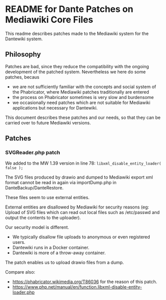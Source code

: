 
# README for Dante Patches on Mediawiki Core Files

This readme describes patches made to the Mediawiki system for the Dantewiki system.

## Philosophy

Patches are bad, since they reduce the compatibility with the ongoing development of the patched system. 
Nevertheless we here do some patches, becaus
* we are not sufficiently familiar with the concepts and social system of the Phabricator, where Mediawiki patches
  traditionally are entered 
* the process on Phabricator sometimes is very slow and burdensome
* we occasionally need patches which are not suitable for Mediawiki applications but necessary for Dantewiki.

This document describes these patches and our needs, so that they can be carried over to future Mediawiki versions.

## Patches

###  SVGReader.php patch

We added to the MW 1.39 version in line 78:
```	libxml_disable_entity_loader( false );  ```

The SVG files produced by drawio and dumped to Mediawiki export xml format cannot be
read in again via importDump.php in DanteBackup/DanteRestore.

These files seem to use external entities.
 
External entities are disallowed by Mediawiki for security reasons (eg: Upload of SVG files which 
can read out local files such as /etc/passwd and output the contents to the uploader).

Our security model is different. 
* We typically disallow file uploads to anonymous or even registered users.
* Dantewiki runs in a Docker container.
* Dantewiki is more of a throw-away container.

The patch enables us to upload drawio files from a dump.

Compare also: 
* https://phabricator.wikimedia.org/T86036 for the reason of this patch.
* https://www.php.net/manual/en/function.libxml-disable-entity-loader.php

